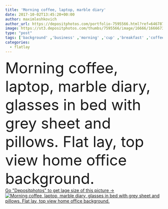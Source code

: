 ```yaml
---
title: 'Morning coffee, laptop, marble diary'
date: 2017-10-02T13:45:20+00:00
author: maximleshkovich
author_url: https://depositphotos.com/portfolio-7595566.html?ref=64678756
image: https://st3.depositphotos.com/thumbs/7595566/image/16666/166667350/api_thumb_450.jpg?forcejpeg=true
type: "post"
tags: ['background' ,'business' ,'morning' ,'cup' ,'breakfast' ,'coffee' ,'style' ,'bed' ,'pillow' ,'modern' ,'office' ,'beige' ,'home' ,'stylish' ,'beverage' ,'mobile' ,'laptop' ,'desktop' ,'lifestyle' ,'work' ,'desk' ,'still' ,'accessories' ,'grey' ,'trendy' ,'top' ,'sheet' ,'workspace' ,'weekend' ,'diary' ,'blog' ,'essential' ,'minimal' ,'blogger' ,'hipster' ,'freelance' ,'freelancer' ,'sleep mask' ,'flatlay' ]
categories: 
  - flatlay
---
```

<div aling="center">
            <font size="60"> Morning coffee, laptop, marble diary, glasses in bed with grey sheet and pillows. Flat lay, top view home office background.</font>   
</div>
<div>
    <a href='https://st3.depositphotos.com/thumbs/7595566/image/16666/166667350/api_thumb_450.jpg?forcejpeg=true?ref=64678756' target=_blank > Go "Depositphotos" to get lage size of this picture ->
        <img href='https://st3.depositphotos.com/thumbs/7595566/image/16666/166667350/api_thumb_450.jpg?forcejpeg=true?ref=64678756' src='https://st3.depositphotos.com/7595566/16666/i/950/depositphotos_166667350-stock-photo-morning-coffee-laptop-marble-diary.jpg?forcejpeg=true' alt='Morning coffee, laptop, marble diary, glasses in bed with grey sheet and pillows. Flat lay, top view home office background.' >
    </a>
</div>
